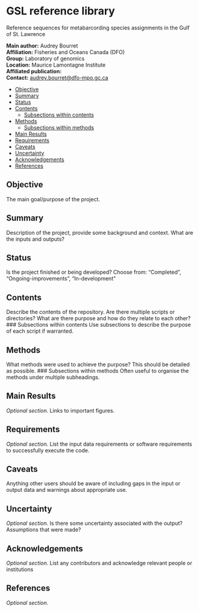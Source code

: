 GSL reference library
================

Reference sequences for metabarcording species assignments in the Gulf
of St. Lawrence

**Main author:** Audrey Bourret  
**Affiliation:** Fisheries and Oceans Canada (DFO)  
**Group:** Laboratory of genomics  
**Location:** Maurice Lamontagne Institute  
**Affiliated publication:**  
**Contact:** <audrey.bourret@dfo-mpo.gc.ca>

-   [Objective](#objective)
-   [Summary](#summary)
-   [Status](#status)
-   [Contents](#contents)
    -   [Subsections within contents](#subsections-within-contents)
-   [Methods](#methods)
    -   [Subsections within methods](#subsections-within-methods)
-   [Main Results](#main-results)
-   [Requirements](#requirements)
-   [Caveats](#caveats)
-   [Uncertainty](#uncertainty)
-   [Acknowledgements](#acknowledgements)
-   [References](#references)

## Objective

The main goal/purpose of the project.

## Summary

Description of the project, provide some background and context. What
are the inputs and outputs?

## Status

Is the project finished or being developed? Choose from: “Completed”,
“Ongoing-improvements”, “In-development”

## Contents

Describe the contents of the repository. Are there multiple scripts or
directories? What are there purpose and how do they relate to each
other? \#\#\# Subsections within contents Use subsections to describe
the purpose of each script if warranted.

## Methods

What methods were used to achieve the purpose? This should be detailed
as possible. \#\#\# Subsections within methods Often useful to organise
the methods under multiple subheadings.

## Main Results

*Optional section.* Links to important figures.

## Requirements

*Optional section.* List the input data requirements or software
requirements to successfully execute the code.

## Caveats

Anything other users should be aware of including gaps in the input or
output data and warnings about appropriate use.

## Uncertainty

*Optional section.* Is there some uncertainty associated with the
output? Assumptions that were made?

## Acknowledgements

*Optional section.* List any contributors and acknowledge relevant
people or institutions

## References

*Optional section.*
